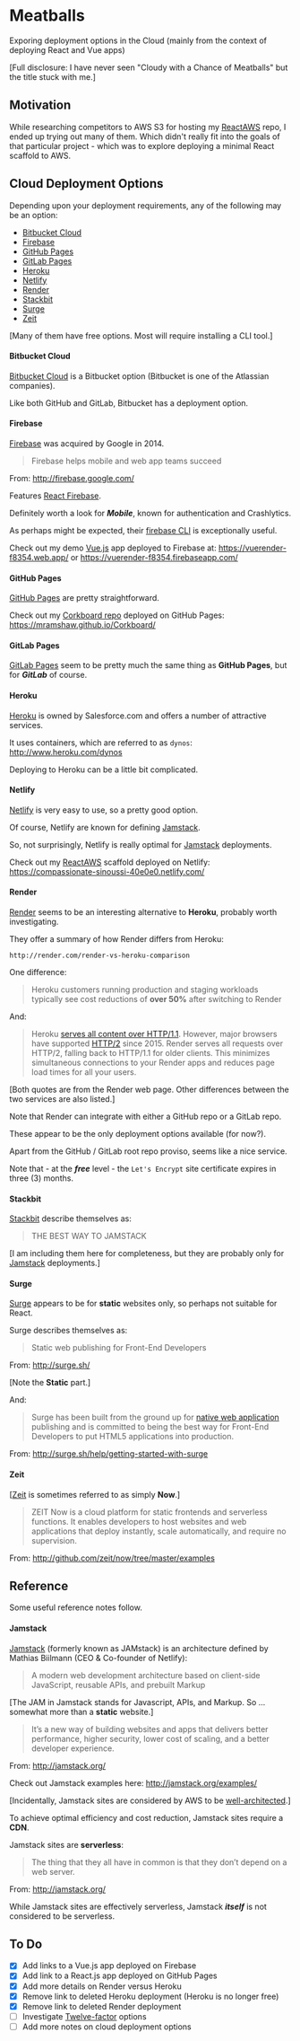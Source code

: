 # Meatballs

Exporing deployment options in the Cloud (mainly from the context of deploying React and Vue apps)

[Full disclosure: I have never seen "Cloudy with a Chance of Meatballs" but the title stuck with me.]

## Motivation

While researching competitors to AWS S3 for hosting my [ReactAWS](http://github.com/mramshaw/ReactAWS)
repo, I ended up trying out many of them. Which didn't really fit into the goals of that particular
project - which was to explore deploying a minimal React scaffold to AWS.

## Cloud Deployment Options

Depending upon your deployment requirements, any of the following may be an option:

* [Bitbucket Cloud](#bitbucket-cloud)
* [Firebase](#firebase)
* [GitHub Pages](#github-pages)
* [GitLab Pages](#gitlab-pages)
* [Heroku](#heroku)
* [Netlify](#netlify)
* [Render](#render)
* [Stackbit](#stackbit)
* [Surge](#surge)
* [Zeit](#zeit)

[Many of them have free options. Most will require installing a CLI tool.]

#### Bitbucket Cloud

[Bitbucket Cloud](http://confluence.atlassian.com/bitbucket/publishing-a-website-on-bitbucket-cloud-221449776.html)
is a Bitbucket option (Bitbucket is one of the Atlassian companies).

Like both GitHub and GitLab, Bitbucket has a deployment option.

#### Firebase

[Firebase](http://firebase.google.com/) was acquired by Google in 2014.

> Firebase helps mobile and web app teams succeed

From: http://firebase.google.com/

Features [React Firebase](http://react-firebase-js.com/).

Definitely worth a look for ___Mobile___, known for authentication and Crashlytics.

As perhaps might be expected, their [firebase CLI](http://firebase.google.com/docs/cli#setup_update_cli) is exceptionally useful.

Check out my demo [Vue.js](http://vuejs.org/) app deployed to Firebase at: https://vuerender-f8354.web.app/ or https://vuerender-f8354.firebaseapp.com/

#### GitHub Pages

[GitHub Pages](http://pages.github.com/) are pretty straightforward.

Check out my [Corkboard repo](http://github.com/mramshaw/Corkboard) deployed on GitHub Pages: https://mramshaw.github.io/Corkboard/

#### GitLab Pages

[GitLab Pages](http://docs.gitlab.com/ee/user/project/pages/)
seem to be pretty much the same thing as __GitHub Pages__, but for ___GitLab___ of course.

#### Heroku

[Heroku](http://www.heroku.com/) is owned by Salesforce.com and offers a number of attractive services.

It uses containers, which are referred to as `dynos`: http://www.heroku.com/dynos

Deploying to Heroku can be a little bit complicated.

#### Netlify

[Netlify](http://www.netlify.com/) is very easy to use, so a pretty good option.

Of course, Netlify are known for defining [Jamstack](#jamstack).

So, not surprisingly, Netlify is really optimal for [Jamstack](#jamstack) deployments.

Check out my [ReactAWS](http://github.com/mramshaw/ReactAWS) scaffold
deployed on Netlify: https://compassionate-sinoussi-40e0e0.netlify.com/

#### Render

[Render](http://render.com/) seems to be an interesting alternative to __Heroku__, probably worth investigating.

They offer a summary of how Render differs from Heroku:

    http://render.com/render-vs-heroku-comparison

One difference:

> Heroku customers running production and staging workloads typically see cost reductions of
> __over 50%__ after switching to Render

And:

> Heroku [serves all content over HTTP/1.1](http://help.heroku.com/JAOCNZ25/does-heroku-have-plans-to-support-http-2).
> However, major browsers have supported [HTTP/2](http://en.wikipedia.org/wiki/HTTP/2) since 2015. Render serves all
> requests over HTTP/2, falling back to HTTP/1.1 for older clients. This minimizes simultaneous connections to your
> Render apps and reduces page load times for all your users.

[Both quotes are from the Render web page. Other differences between the two services are also listed.]

Note that Render can integrate with either a GitHub repo or a GitLab repo.

These appear to be the only deployment options available (for now?).

Apart from the GitHub / GitLab root repo proviso, seems like a nice service.

Note that - at the ___free___ level - the `Let's Encrypt` site certificate expires in three (3) months.

#### Stackbit

[Stackbit](http://www.stackbit.com/) describe themselves as:

> THE BEST WAY TO JAMSTACK

[I am including them here for completeness, but they are probably only for [Jamstack](#jamstack) deployments.]

#### Surge

[Surge](http://surge.sh/) appears to be for __static__ websites only, so perhaps not suitable for React.

Surge describes themselves as:

> Static web publishing for Front-End Developers

From: http://surge.sh/

[Note the __Static__ part.]

And:

> Surge has been built from the ground up for [native web application](http://blog.andyet.com/2015/01/22/native-web-apps)
> publishing and is committed to being the best way for Front-End Developers to put HTML5 applications into production.

From: http://surge.sh/help/getting-started-with-surge

#### Zeit

[[Zeit](http://zeit.co/) is sometimes referred to as simply __Now__.]

> ZEIT Now is a cloud platform for static frontends and serverless functions.
> It enables developers to host websites and web applications that deploy
> instantly, scale automatically, and require no supervision.

From: http://github.com/zeit/now/tree/master/examples

## Reference

Some useful reference notes follow.

#### Jamstack

[Jamstack](http://en.wikipedia.org/wiki/Netlify#Jamstack) (formerly known as JAMstack) is an architecture
defined by Mathias Biilmann (CEO & Co-founder of Netlify):

> A modern web development architecture based on client-side JavaScript, reusable APIs, and prebuilt Markup

[The JAM in Jamstack stands for Javascript, APIs, and Markup. So ... somewhat more than a __static__ website.]

>  It’s a new way of building websites and apps that delivers better performance, higher security,
> lower cost of scaling, and a better developer experience.

From: http://jamstack.org/

Check out Jamstack examples here: http://jamstack.org/examples/

[Incidentally, Jamstack sites are considered by AWS to be
[well-architected](http://aws.amazon.com/blogs/apn/the-5-pillars-of-the-aws-well-architected-framework/).]

To achieve optimal efficiency and cost reduction, Jamstack sites require a __CDN__.

Jamstack sites are __serverless__:

> The thing that they all have in common is that they don’t depend on a web server.

From: http://jamstack.org/

While Jamstack sites are effectively serverless, Jamstack ___itself___ is not considered to be serverless.

## To Do

- [x] Add links to a Vue.js app deployed on Firebase
- [x] Add link to a React.js app deployed on GitHub Pages
- [x] Add more details on Render versus Heroku
- [x] Remove link to deleted Heroku deployment (Heroku is no longer free)
- [x] Remove link to deleted Render deployment
- [ ] Investigate [Twelve-factor](http://12factor.net/) options
- [ ] Add more notes on cloud deployment options
